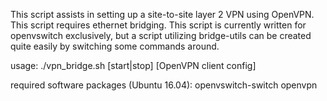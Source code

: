 This script assists in setting up a site-to-site layer 2 VPN using OpenVPN. This script requires ethernet bridging. This script is currently written for openvswitch exclusively, but a script utilizing bridge-utils can be created quite easily by switching some commands around. 

usage:
	./vpn_bridge.sh [start|stop] [OpenVPN client config]


required software packages (Ubuntu 16.04):
openvswitch-switch
openvpn


